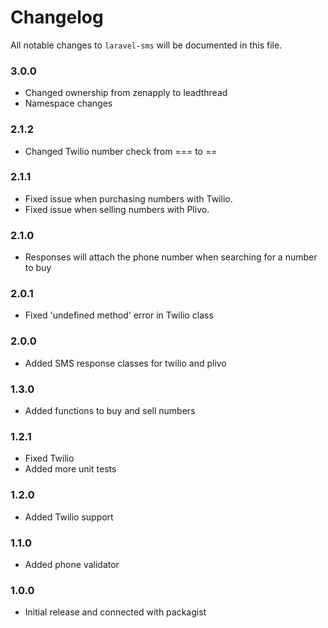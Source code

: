 # Changelog

All notable changes to `laravel-sms` will be documented in this file.

### 3.0.0
- Changed ownership from zenapply to leadthread
- Namespace changes

### 2.1.2
- Changed Twilio number check from === to ==

### 2.1.1
- Fixed issue when purchasing numbers with Twilio.
- Fixed issue when selling numbers with Plivo.

### 2.1.0
- Responses will attach the phone number when searching for a number to buy

### 2.0.1
- Fixed 'undefined method' error in Twilio class

### 2.0.0
- Added SMS response classes for twilio and plivo

### 1.3.0
- Added functions to buy and sell numbers
	
### 1.2.1
- Fixed Twilio
- Added more unit tests

### 1.2.0
- Added Twilio support

### 1.1.0
- Added phone validator

### 1.0.0
- Initial release and connected with packagist

